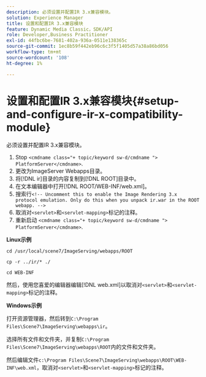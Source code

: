 ```yaml
---
description: 必须设置并配置IR 3.x兼容模块。
solution: Experience Manager
title: 设置和配置IR 3.x兼容模块
feature: Dynamic Media Classic，SDK/API
role: Developer,Business Practitioner
exl-id: 44fbc6be-7681-402a-936a-0511e138365c
source-git-commit: 1ec8b59f442eb96c6c3f5f1405d57a38a86bd056
workflow-type: tm+mt
source-wordcount: '108'
ht-degree: 1%

---
```


# 设置和配置IR 3.x兼容模块{#setup-and-configure-ir-x-compatibility-module}

必须设置并配置IR 3.x兼容模块。

1. Stop `<cmdname class="+ topic/keyword sw-d/cmdname ">  PlatformServer</cmdname>`.
1. 更改为ImageServer Webapps目录。
1. 将[!DNL ir]目录的内容复制到[!DNL ROOT]目录中。
1. 在文本编辑器中打开[!DNL ROOT/WEB-INF/web.xml]。
1. 搜索行`<!-- Uncomment this to enable the Image Rendering 3.x protocol emulation. Only do this when you unpack ir.war in the ROOT webapp. -->`
1. 取消对`<servlet>`和`<servlet-mapping>`标记的注释。
1. 重新启动 `<cmdname class="+ topic/keyword sw-d/cmdname ">  PlatformServer</cmdname>`.

**Linux示例**

`cd /usr/local/scene7/ImageServing/webapps/ROOT`

`cp -r ../ir/* ./`

`cd WEB-INF`

然后，使用您喜爱的编辑器编辑[!DNL web.xml]以取消对`<servlet>`和`<servlet-mapping>`标记的注释。

**Windows示例**

打开资源管理器，然后转到`C:\Program Files\Scene7\ImageServing\webapps\ir`。

选择所有文件和文件夹，并复制`C:\Program Files\Scene7\ImageServing\webapps\ROOT`内的文件和文件夹。

然后编辑文件`c:\Program Files\Scene7\ImageServing\webapps\ROOT\WEB-INF\web.xml`，取消对`<servlet>`和`<servlet-mapping>`标记的注释。
